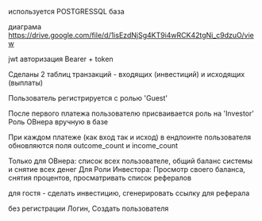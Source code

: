 используется POSTGRESSQL база  

диаграма https://drive.google.com/file/d/1isEzdNjSg4KT9i4wRCK42tgNi_c9dzuO/view

jwt авторизация Bearer + token

Сделаны 2 таблиц транзакций - входящих (инвестиций) и исходящих (выплаты)

Пользователь регистрируется с ролью 'Guest'

После первого платежа пользователю присваивается роль на 'Investor' Роль ОВнера вручную в базе


При каждом платеже (как вход так и исход) в ендпоинте пользователя обновляются поля outcome_count и income_count 


Только для ОВнера: список всех пользователе, общий баланс системы и снятие всех денег 
Для Роли Инвестора: Просмотр своего баланса, снятия процентов, просматривать список рефералов

для гостя - сделать инвестицию, сгенерировать ссылку для реферала

без регистрации  Логин, Создать пользователя 